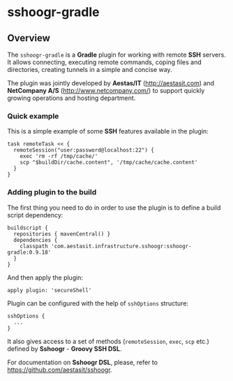 # sshoogr-gradle

## Overview

The `sshoogr-gradle` is a **Gradle** plugin for working with remote **SSH** servers. It allows connecting, executing 
remote commands, coping files and directories, creating tunnels in a simple and concise way.

The plugin was jointly developed by **Aestas/IT** (http://aestasit.com) and **NetCompany A/S** (http://www.netcompany.com/) 
to support quickly growing operations and hosting department.

### Quick example

This is a simple example of some **SSH** features available in the plugin:

    task remoteTask << {
      remoteSession("user:password@localhost:22") {
        exec 'rm -rf /tmp/cache/'
        scp "$buildDir/cache.content", '/tmp/cache/cache.content'        
      }
    }

### Adding plugin to the build

The first thing you need to do in order to use the plugin is to define a build script dependency:

    buildscript {
      repositories { mavenCentral() }
      dependencies {
        classpath 'com.aestasit.infrastructure.sshoogr:sshoogr-gradle:0.9.18'
      }
    }

And then apply the plugin:
    
    apply plugin: 'secureShell'

Plugin can be configured with the help of `sshOptions` structure:

    sshOptions {
      ...
    }

It also gives access to a set of methods (`remoteSession`, `exec`, `scp` etc.) defined by **Sshoogr** - **Groovy SSH DSL**. 

For documentation on **Sshoogr DSL**, please, refer to https://github.com/aestasit/sshoogr.
 

